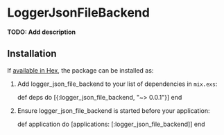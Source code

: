 # LoggerJsonFileBackend

**TODO: Add description**

## Installation

If [available in Hex](https://hex.pm/docs/publish), the package can be installed as:

  1. Add logger_json_file_backend to your list of dependencies in `mix.exs`:

        def deps do
          [{:logger_json_file_backend, "~> 0.0.1"}]
        end

  2. Ensure logger_json_file_backend is started before your application:

        def application do
          [applications: [:logger_json_file_backend]]
        end

